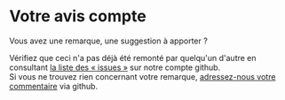 # Votre avis compte   
<script>$(document).ready(function () {
    setBreadcrumb([{"label":"Contact"}]);
});</script>

Vous avez une remarque, une suggestion à apporter&nbsp;?  

Vérifiez que ceci n'a pas déjà été remonté par quelqu'un d'autre en consultant [la liste des «&nbsp;issues&nbsp;»](https://github.com/Orange-OpenSource/a11y-guidelines/issues) sur notre compte github.  
Si vous ne trouvez rien concernant votre remarque, [adressez-nous votre commentaire](https://github.com/Orange-OpenSource/a11y-guidelines/issues/new) via github.
<!--  This file is part of a11y-guidelines | Our vision of mobile & web accessibility guidelines and best practices, with valid/invalid examples.
 Copyright (C) 2016  Orange SA
 See the Creative Commons Legal Code Attribution-ShareAlike 3.0 Unported License for more details (LICENSE file). -->